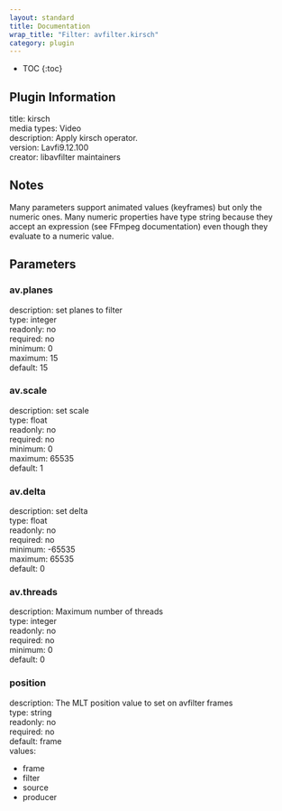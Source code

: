 ```yaml
---
layout: standard
title: Documentation
wrap_title: "Filter: avfilter.kirsch"
category: plugin
---
```

* TOC
{:toc}

## Plugin Information

title: kirsch  
media types:
Video  
description: Apply kirsch operator.  
version: Lavfi9.12.100  
creator: libavfilter maintainers  

## Notes

Many parameters support animated values (keyframes) but only the numeric ones. Many numeric properties have type string because they accept an expression (see FFmpeg documentation) even though they evaluate to a numeric value.

## Parameters

### av.planes

  
description:
set planes to filter  
type: integer  
readonly: no  
required: no  
minimum: 0  
maximum: 15  
default: 15  

### av.scale

  
description:
set scale  
type: float  
readonly: no  
required: no  
minimum: 0  
maximum: 65535  
default: 1  

### av.delta

  
description:
set delta  
type: float  
readonly: no  
required: no  
minimum: -65535  
maximum: 65535  
default: 0  

### av.threads

  
description:
Maximum number of threads  
type: integer  
readonly: no  
required: no  
minimum: 0  
default: 0  

### position

  
description:
The MLT position value to set on avfilter frames  
type: string  
readonly: no  
required: no  
default: frame  
values:  

* frame
* filter
* source
* producer


